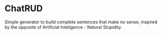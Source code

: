 # ChatRUD
Simple generator to build complete sentences that make no sense, inspired by the opposite of Artificial Inteligence - Natural Stupidity.
